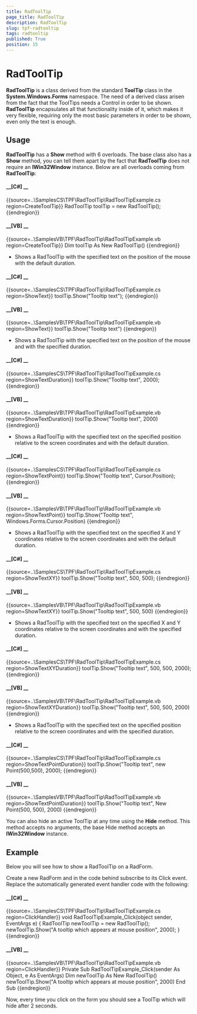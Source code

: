 ```yaml
---
title: RadToolTip
page_title: RadToolTip
description: RadToolTip
slug: tpf-radtooltip
tags: radtooltip
published: True
position: 15
---
```


# RadToolTip



__RadToolTip__ is a class derived from the standard __ToolTip__ class in the __System.Windows.Forms__ namespace. The need of a derived class arisen from the fact that the ToolTips needs a Control in order to be shown. __RadToolTip__ encapsulates all that functionality inside of it, which makes it very flexible, requiring only the most basic parameters in order to be shown, even only the text is enough.
      

## Usage

__RadToolTip__ has a __Show__ method with 6 overloads. The base class also has a __Show__ method, you can tell them apart by the fact that __RadToolTip__ does not require an __IWin32Window__ instance. Below are all overloads coming from __RadToolTip__:
        

#### __[C#] __

{{source=..\SamplesCS\TPF\RadToolTip\RadToolTipExample.cs region=CreateToolTip}}
	            RadToolTip toolTip = new RadToolTip();
	{{endregion}}



#### __[VB] __

{{source=..\SamplesVB\TPF\RadToolTip\RadToolTipExample.vb region=CreateToolTip}}
	        Dim toolTip As New RadToolTip()
	{{endregion}}



* Shows a RadToolTip with the specified text on the position of the mouse with the default duration.
            

#### __[C#] __

{{source=..\SamplesCS\TPF\RadToolTip\RadToolTipExample.cs region=ShowText}}
	            toolTip.Show("Tooltip text");
	{{endregion}}



#### __[VB] __

{{source=..\SamplesVB\TPF\RadToolTip\RadToolTipExample.vb region=ShowText}}
	        toolTip.Show("Tooltip text")
	{{endregion}}



* Shows a RadToolTip with the specified text on the position of the mouse and with the specified duration.
            

#### __[C#] __

{{source=..\SamplesCS\TPF\RadToolTip\RadToolTipExample.cs region=ShowTextDuration}}
	            toolTip.Show("Tooltip text", 2000);
	{{endregion}}



#### __[VB] __

{{source=..\SamplesVB\TPF\RadToolTip\RadToolTipExample.vb region=ShowTextDuration}}
	        toolTip.Show("Tooltip text", 2000)
	{{endregion}}



* Shows a RadToolTip with the specified text on the specified position relative to the screen coordinates and with the default duration.
            

#### __[C#] __

{{source=..\SamplesCS\TPF\RadToolTip\RadToolTipExample.cs region=ShowTextPoint}}
	            toolTip.Show("Tooltip text", Cursor.Position);
	{{endregion}}



#### __[VB] __

{{source=..\SamplesVB\TPF\RadToolTip\RadToolTipExample.vb region=ShowTextPoint}}
	        toolTip.Show("Tooltip text", Windows.Forms.Cursor.Position)
	{{endregion}}



* Shows a RadToolTip with the specified text on the specified X and Y coordinates relative to the screen coordinates and with the default duration.
            

#### __[C#] __

{{source=..\SamplesCS\TPF\RadToolTip\RadToolTipExample.cs region=ShowTextXY}}
	            toolTip.Show("Tooltip text", 500, 500);
	{{endregion}}



#### __[VB] __

{{source=..\SamplesVB\TPF\RadToolTip\RadToolTipExample.vb region=ShowTextXY}}
	        toolTip.Show("Tooltip text", 500, 500)
	{{endregion}}



* Shows a RadToolTip with the specified text on the specified X and Y coordinates relative to the screen coordinates and with the specified duration.
            

#### __[C#] __

{{source=..\SamplesCS\TPF\RadToolTip\RadToolTipExample.cs region=ShowTextXYDuration}}
	            toolTip.Show("Tooltip text", 500, 500, 2000);
	{{endregion}}



#### __[VB] __

{{source=..\SamplesVB\TPF\RadToolTip\RadToolTipExample.vb region=ShowTextXYDuration}}
	        toolTip.Show("Tooltip text", 500, 500, 2000)
	{{endregion}}



* Shows a RadToolTip with the specified text on the specified position relative to the screen coordinates and with the specified duration.
            

#### __[C#] __

{{source=..\SamplesCS\TPF\RadToolTip\RadToolTipExample.cs region=ShowTextPointDuration}}
	            toolTip.Show("Tooltip text", new Point(500,500), 2000);
	{{endregion}}



#### __[VB] __

{{source=..\SamplesVB\TPF\RadToolTip\RadToolTipExample.vb region=ShowTextPointDuration}}
	        toolTip.Show("Tooltip text", New Point(500, 500), 2000)
	{{endregion}}



You can also hide an active ToolTip at any time using the __Hide__ method. This method accepts no arguments, the base Hide method accepts an __IWin32Window__ instance.
        

## Example

Below you will see how to show a RadToolTip on a RadForm.
        

Create a new RadForm and in the code behind subscribe to its Click event. Replace the automatically generated event handler code with the following:
        

#### __[C#] __

{{source=..\SamplesCS\TPF\RadToolTip\RadToolTipExample.cs region=ClickHandler}}
	        void RadToolTipExample_Click(object sender, EventArgs e)
	        {
	            RadToolTip newToolTip = new RadToolTip();
	            newToolTip.Show("A tooltip which appears at mouse position", 2000);
	        }
	{{endregion}}



#### __[VB] __

{{source=..\SamplesVB\TPF\RadToolTip\RadToolTipExample.vb region=ClickHandler}}
	Private Sub RadToolTipExample_Click(sender As Object, e As EventArgs)
	    Dim newToolTip As New RadToolTip()
	    newToolTip.Show("A tooltip which appears at mouse position", 2000)
	 End Sub 
	{{endregion}}



Now, every time you click on the form you should see a ToolTip which will hide after 2 seconds.
        
